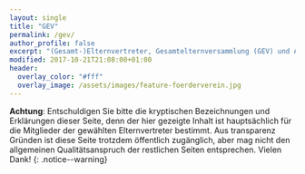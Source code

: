 ```yaml
---
layout: single
title: "GEV"
permalink: /gev/
author_profile: false
excerpt: "(Gesamt-)Elternvertreter, Gesamtelternversammlung (GEV) und Arbeitsgemeinschaften der Eltern"
modified: 2017-10-21T21:08:00+01:00
header:
  overlay_color: "#fff"
  overlay_image: /assets/images/feature-foerderverein.jpg
---
```


**Achtung**: Entschuldigen Sie bitte die kryptischen Bezeichnungen und
Erklärungen dieser Seite, denn der hier gezeigte Inhalt ist hauptsächlich für
die Mitglieder der gewählten Elternvertreter bestimmt. Aus transparenz Gründen
ist diese Seite trotzdem öffentlich zugänglich, aber mag nicht den allgemeinen
Qualitätsanspruch der restlichen Seiten entsprechen. Vielen Dank!
{: .notice--warning}


<!--
# <span>{% include icon_text icon="fa-male" %}{% include icon_text icon="fa-female" %}&nbsp;</span>SanitärAG

Aufgaben u.a.: Kommunikation mit Bezirksamt und den Medien aufrecht erhalten -->
